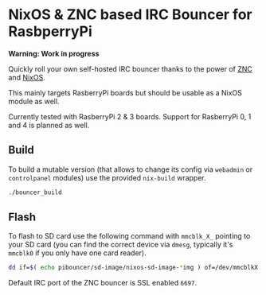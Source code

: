 # NixOS & ZNC based IRC Bouncer for RasbperryPi

**Warning: Work in progress**

Quickly roll your own self-hosted IRC bouncer thanks to the power of
[ZNC](https://znc.in) and [NixOS](https://nixos.org).

This mainly targets RasberryPi boards but should be usable as a NixOS module
as well.

Currently tested with RasberryPi 2 & 3 boards. Support for RasberryPi 0, 1 and 4
is planned as well.

## Build

To build a mutable version (that allows to change its config via
`webadmin` or `controlpanel` modules) use the provided `nix-build` wrapper.

```bash
./bouncer_build
```

## Flash

To flash to SD card use the following command with `mmcblk_X_` pointing to your
SD card (you can find the correct device via `dmesg`, typically it's `mmcblk0`
if you only have one card reader).

```bash
dd if=$( echo pibouncer/sd-image/nixos-sd-image-*img ) of=/dev/mmcblkX bs=1M
```

Default IRC port of the ZNC bouncer is SSL enabled `6697`.
